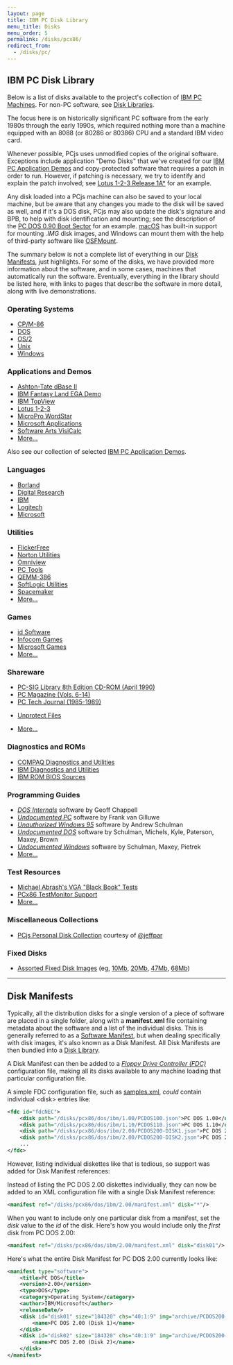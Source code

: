 ```yaml
---
layout: page
title: IBM PC Disk Library
menu_title: Disks
menu_order: 5
permalink: /disks/pcx86/
redirect_from:
  - /disks/pc/
---
```


IBM PC Disk Library
-------------------

Below is a list of disks available to the project's collection of [IBM PC Machines](/devices/pcx86/machine/).
For non-PC software, see [Disk Libraries](/disks/).

The focus here is on historically significant PC software from the early 1980s through the early 1990s, which
required nothing more than a machine equipped with an 8088 (or 80286 or 80386) CPU and a standard IBM video card.

Whenever possible, PCjs uses unmodified copies of the original software.  Exceptions include application
"Demo Disks" that we've created for our [IBM PC Application Demos](/apps/pcx86/) and copy-protected software that
requires a patch in order to run.  However, if patching is necessary, we try to identify and explain the patch
involved; see [Lotus 1-2-3 Release 1A*](/disks/pcx86/apps/lotus/123/1as/) for an example.

Any disk loaded into a PCjs machine can also be saved to your local machine, but be aware that any changes you
made to the disk will be saved as well, and if it's a DOS disk, PCjs may also update the disk's signature and BPB,
to help with disk identification and mounting; see the description of the
[PC DOS 0.90 Boot Sector](/disks/pcx86/dos/ibm/0.90/#pc-dos-090-boot-sector) for an example.
[macOS](http://www.apple.com/macos/) has built-in support for mounting *.IMG* disk images, and Windows can mount
them with the help of third-party software like [OSFMount](http://www.osforensics.com/tools/mount-disk-images.html).

The summary below is not a complete list of everything in our [Disk Manifests](#disk-manifests), just highlights.
For some of the disks, we have provided more information about the software, and in some cases, machines that
automatically run the software.  Eventually, everything in the library should be listed here, with links to pages
that describe the software in more detail, along with live demonstrations.

### Operating Systems

* [CP/M-86](cpm/)
* [DOS](dos/)
* [OS/2](os2/)
* [Unix](unix/)
* [Windows](windows/)

### Applications and Demos

* [Ashton-Tate dBase II](apps/other/dbase2/)
* [IBM Fantasy Land EGA Demo](apps/ibm/fland/)
* [IBM TopView](apps/ibm/topview/)
* [Lotus 1-2-3](apps/lotus/123/)
* [MicroPro WordStar](apps/other/wordstar/)
* [Microsoft Applications](apps/microsoft/)
* [Software Arts VisiCalc](/apps/pcx86/1981/visicalc/)
* [More...](apps/)

Also see our collection of selected [IBM PC Application Demos](/apps/pcx86/).

### Languages

* [Borland](tools/borland/)
* [Digital Research](tools/dresearch/)
* [IBM](tools/ibm/)
* [Logitech](tools/logitech/)
* [Microsoft](tools/microsoft/)

### Utilities

* [FlickerFree](tools/other/flickerfree/)
* [Norton Utilities](tools/other/norton/)
* [Omniview](tools/other/omniview/)
* [PC Tools](tools/other/pctools/)
* [QEMM-386](tools/other/qemm386/)
* [SoftLogic Utilities](tools/softlogic/)
* [Spacemaker](tools/other/spacemaker/)
* [More...](tools/other/)

### Games

* [id Software](games/id/)
* [Infocom Games](games/infocom/)
* [Microsoft Games](games/microsoft/)
* [More...](games/other/)

### Shareware

* [PC-SIG Library 8th Edition CD-ROM (April 1990)](shareware/pcsig08/)
* [PC Magazine (Vols. 6-14)](shareware/pcmag/)
* [PC Tech Journal (1985-1989)](shareware/pctj/)
- [Unprotect Files](shareware/unprot/)
* [More...](shareware/)

### Diagnostics and ROMs

* [COMPAQ Diagnostics and Utilities](diags/compaq/)
* [IBM Diagnostics and Utilities](diags/ibm/)
* [IBM ROM BIOS Sources](roms/ibm/)

### Programming Guides

* *[DOS Internals](/pubs/pc/programming/DOS_Internals/)* software by Geoff Chappell
* *[Undocumented PC](/pubs/pc/programming/The_Undocumented_PC/)* software by Frank van Gilluwe
* *[Unauthorized Windows 95](/pubs/pc/programming/Unauthorized_Windows_95/)* software by Andrew Schulman
* *[Undocumented DOS](/pubs/pc/programming/Undocumented_DOS/)* software by Schulman, Michels, Kyle, Paterson, Maxey, Brown
* *[Undocumented Windows](/pubs/pc/programming/Undocumented_Windows/)* software by Schulman, Maxey, Pietrek
* [More...](/pubs/pc/programming/)

### Test Resources

* [Michael Abrash's VGA "Black Book" Tests](/tests/pcx86/vga/)
* [PCx86 TestMonitor Support](/tests/pcx86/testmon/)
* [More...](/tests/pcx86/)

### Miscellaneous Collections

* [PCjs Personal Disk Collection](personal/) courtesy of [@jeffpar](https://jeffpar.com)

### Fixed Disks

* [Assorted Fixed Disk Images](/disks/pcx86/drives/) (eg, [10Mb](/disks/pcx86/drives/10mb/), [20Mb](/disks/pcx86/drives/20mb/), [47Mb](/disks/pcx86/drives/47mb/), [68Mb](/disks/pcx86/drives/68mb/))

---

Disk Manifests
--------------

Typically, all the distribution disks for a single version of a piece of software are placed in a single
folder, along with a **manifest.xml** file containing metadata about the software and a list of the individual
disks.  This is generally referred to as a [Software Manifest](/apps/), but when dealing specifically with disk images,
it's also known as a Disk Manifest.  All Disk Manifests are then bundled into a [Disk Library](/disks/pcx86/library.xml).  

A Disk Manifest can then be added to a *[Floppy Drive Controller (FDC)](/docs/pcx86/fdc/)* configuration file,
making all its disks available to any machine loading that particular configuration file.

A simple FDC configuration file, such as [samples.xml](samples.xml), *could* contain individual &lt;disk&gt;
entries like:

```xml
<fdc id="fdcNEC">
    <disk path="/disks/pcx86/dos/ibm/1.00/PCDOS100.json">PC DOS 1.00</disk>
    <disk path="/disks/pcx86/dos/ibm/1.10/PCDOS110.json">PC DOS 1.10</disk>
    <disk path="/disks/pcx86/dos/ibm/2.00/PCDOS200-DISK1.json">PC DOS 2.00 (Disk 1)</disk>
    <disk path="/disks/pcx86/dos/ibm/2.00/PCDOS200-DISK2.json">PC DOS 2.00 (Disk 2)</disk>
    ...
</fdc>
```

However, listing individual diskettes like that is tedious, so support was added for Disk Manifest references:

Instead of listing the PC DOS 2.00 diskettes individually, they can now be added to an XML configuration file
with a single Disk Manifest reference:

```xml
<manifest ref="/disks/pcx86/dos/ibm/2.00/manifest.xml" disk="*"/>
```

When you want to include only one particular disk from a manifest, set the *disk* value to the *id* of the disk.
Here's how you would include only the *first* disk from PC DOS 2.00:

```xml
<manifest ref="/disks/pcx86/dos/ibm/2.00/manifest.xml" disk="disk01"/>
```

Here's what the entire Disk Manifest for PC DOS 2.00 currently looks like:

```xml
<manifest type="software">
    <title>PC DOS</title>
    <version>2.00</version>
    <type>DOS</type>
    <category>Operating System</category>
    <author>IBM/Microsoft</author>
    <releaseDate/>
    <disk id="disk01" size="184320" chs="40:1:9" img="archive/PCDOS200-DISK1.img" href="/disks/pcx86/dos/ibm/2.00/PCDOS200-DISK1.json" md5="d57ceef82122790d1c0ff7bebc12f90a" md5json="2507c02da6cbafe9a94a35cbdd993be2">
        <name>PC DOS 2.00 (Disk 1)</name>
    </disk>
    <disk id="disk02" size="184320" chs="40:1:9" img="archive/PCDOS200-DISK2.img" href="/disks/pcx86/dos/ibm/2.00/PCDOS200-DISK2.json" md5="1c7aac53c78446992f8821cf42d04c4a" md5json="b66e296319c1f97990b596b1aa376d39">
        <name>PC DOS 2.00 (Disk 2)</name>
    </disk>
</manifest>
```
